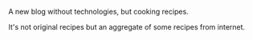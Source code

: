 A new blog without technologies, but cooking recipes. 

It's not original recipes but an aggregate of some recipes from internet.

